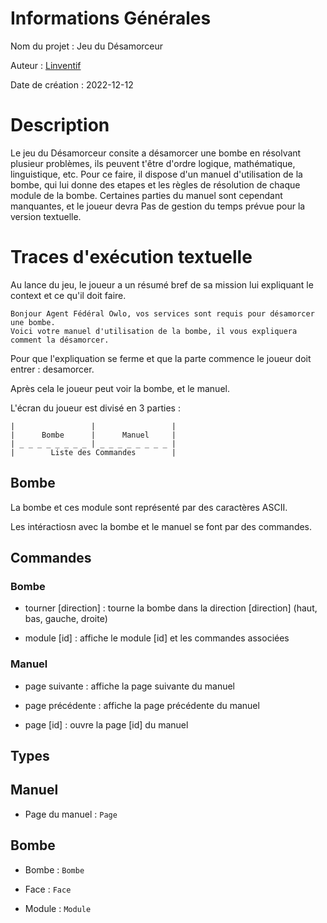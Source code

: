 <!-- a envoyer a tekwa.tedjini@univ-lille.fr -->

# Informations Générales

Nom du projet : Jeu du Désamorceur

Auteur : [Linventif](https://github.com/linventif)

Date de création : 2022-12-12

# Description

Le jeu du Désamorceur consite a désamorcer une bombe en résolvant plusieur problèmes, ils peuvent t'être d'ordre logique, mathématique, linguistique, etc.
Pour ce faire, il dispose d'un manuel d'utilisation de la bombe, qui lui donne des etapes et les règles de résolution de chaque module de la bombe.
Certaines parties du manuel sont cependant manquantes, et le joueur devra
Pas de gestion du temps prévue pour la version textuelle.

# Traces d'exécution textuelle

Au lance du jeu, le joueur a un résumé bref de sa mission lui expliquant le context et ce qu'il doit faire.

```text
Bonjour Agent Fédéral Owlo, vos services sont requis pour désamorcer une bombe.
Voici votre manuel d'utilisation de la bombe, il vous expliquera comment la désamorcer.
```

Pour que l'expliquation se ferme et que la parte commence le joueur doit entrer : desamorcer.

Après cela le joueur peut voir la bombe, et le manuel.

L'écran du joueur est divisé en 3 parties :

```text
|                 |                 |
|      Bombe      |      Manuel     |
| _ _ _ _ _ _ _ _ | _ _ _ _ _ _ _ _ |
|        Liste des Commandes        |
```

## Bombe

La bombe et ces module sont représenté par des caractères ASCII.

Les intéractiosn avec la bombe et le manuel se font par des commandes.

## Commandes

### Bombe

- tourner [direction] : tourne la bombe dans la direction [direction] (haut, bas, gauche, droite)

- module [id] : affiche le module [id] et les commandes associées

### Manuel

- page suivante : affiche la page suivante du manuel

- page précédente : affiche la page précédente du manuel

- page [id] : ouvre la page [id] du manuel

## Types

## Manuel

- Page du manuel : `Page`

## Bombe

- Bombe : `Bombe`

- Face : `Face`

- Module : `Module`
